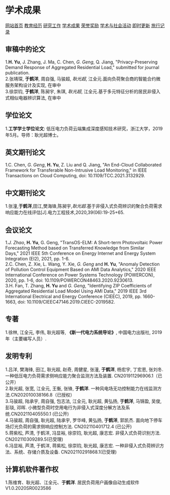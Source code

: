 # 学术成果
<a href="/index.html">网站首页</a>
<a href="/jiaoyu.html">教育经历</a>
<a href="/yanjiugongzuo.html">研究工作</a>
<a href="/xueshuchengguo.html">学术成果</a>
<a href="/rongyujiangli.html">荣誉奖励</a>
<a href="/xueshuhuodong.html">学术与社会活动</a>
<a href="/jishigengxin.html">即时更新</a>
<a href="/qita.html">旅行记录</a>

## 审稿中的论文
1.**H. Yu**, J. Zhang, J. Ma, C. Chen, *G. Geng*, Q. Jiang, "Privacy-Preserving Demand Response of Aggregated Residential Load," submitted for journal publication.
<br/>2.张靖琛, **于鹤洋**, 周自强, 马骏超, *耿光超*, 江全元.面向负荷聚合商的智能合约微服务架构设计及实现, 在审中
<br/>3.徐崇钧, **于鹤洋**, 陈昶宇, 朱琪, *耿光超*, 江全元.基于多元特征分析的居民非侵入式相似电器辨识算法, 在审中


## 学位论文
1.**工学学士学位论文**: 低压电力负荷云端集成深度感知技术研究，浙江大学，2019年5月。导师：耿光超博士。

## 英文期刊论文
1.C. Chen, *G. Geng*, **H. Yu**, Z. Liu and Q. Jiang, "An End-Cloud Collaborated Framework for Transferable Non-Intrusive Load Monitoring," in IEEE Transactions on Cloud Computing, doi: 10.1109/TCC.2021.3132929.

## 中文期刊论文
1.张潼,**于鹤洋**,田江,樊海锋,陈昶宇,*耿光超*.基于非侵入式负荷辨识的聚合负荷需求响应能力在线评估[J].电力工程技术,2020,39(06):19-25+65.

## 会议论文
1.*J. Zhao*, **H. Yu**, G. Geng, "TransOS-ELM: A Short-term Photovoltaic Power Forecasting Method based on Transferred Knowledge from Similar Days," 2021 IEEE 5th Conference on Energy Internet and Energy System Integration (EI2), 2021, pp. 1-6.
<br/>2.C. Chen, Z. Xie, L. Wang, Y. Xie, *G. Geng* and **H. Yu**, "Anomaly Detection of Pollution Control Equipment Based on AMI Data Analytics," 2020 IEEE International Conference on Power Systems Technology (POWERCON), 2020, pp. 1-6, doi: 10.1109/POWERCON48463.2020.9230613.
<br/>3.H. Fan, T. Zhang, **H. Yu** and *G. Geng*, "Identifying ZIP Coefficients of Aggregated Residential Load Model Using AMI Data," 2019 IEEE 3rd International Electrical and Energy Conference (CIEEC), 2019, pp. 1660-1663, doi: 10.1109/CIEEC47146.2019.CIEEC-2019582.

## 专著
1.徐林, 江全元, 李伟, 耿光超等, **《新一代电力系统导论》**, 中国电力出版社, 2019年（主要编写人员）.

## 发明专利
1.吕洋, 樊海锋, 田江, 耿光超, 赵奇, 周健星, 张潼, **于鹤洋**, 杨宏宇, 丁宏恩, 张刘冬. 一种低压电力负荷需求侧响应能力聚合监测方法及装置. CN201911296906.1（已公开）
<br/>2.耿光超, 张宽, 江全元, 王衡, 张锋, **于鹤洋**. 一种风电场无功控制能力在线监测方法.CN202010038166.8（已授权）
<br/>3.马骏超, 陆承宇, 周自强, 包志法, 江全元, 耿光超, 黄弘扬, **于鹤洋**, 马锦盈, 吴俊, 彭琰, 邓晖. 小微型负荷时空用电行为非侵入式深度分解方法及系统.CN202110405550.1 (已公开)
<br/>4.马骏超, 周自强, 耿光超, 陆承宇, 罗华峰, 黄弘扬, **于鹤洋**, 郭凯杰. 面向地下停车场灯光负荷的需求侧响应控制方法. CN202110401712.4 (已公开)
<br/>5.蒋紫松, 芦清, 于鹤洋, 冯显裕, 徐崇钧, 耿光超, 康志宏. 非侵入式负荷识别方法. CN202110309289.5(已受理)
<br/>6.冯显裕, 芦清, 于鹤洋, 蒋紫松, 徐崇钧, 耿光超, 康志宏. 一种非侵入式负荷辨识方法、系统、存储介质及设备. CN202110291868.1(已受理)

## 计算机软件著作权
1.陈维育、耿光超、江全元、**于鹤洋**. 居民负荷用户画像自动生成软件V1.0.2020SR0023586
